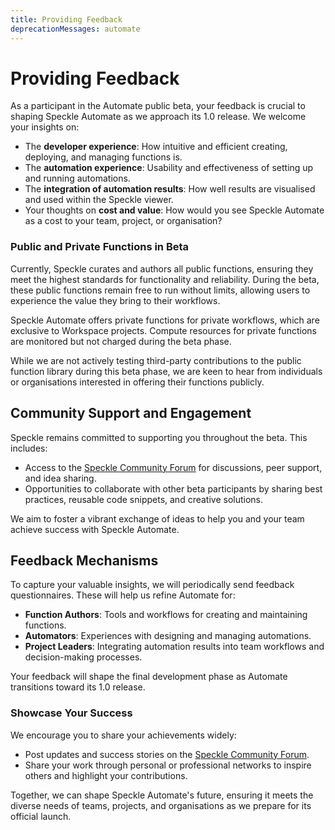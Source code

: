 ```yaml
---
title: Providing Feedback
deprecationMessages: automate
---
```


<Banner />

# Providing Feedback

As a participant in the Automate public beta, your feedback is crucial to shaping Speckle Automate as we approach its 1.0 release. We welcome your insights on:

- The **developer experience**: How intuitive and efficient creating, deploying, and managing functions is.  
- The **automation experience**: Usability and effectiveness of setting up and running automations.  
- The **integration of automation results**: How well results are visualised and used within the Speckle viewer.  
- Your thoughts on **cost and value**: How would you see Speckle Automate as a cost to your team, project, or organisation?

### Public and Private Functions in Beta

Currently, Speckle curates and authors all public functions, ensuring they meet the highest standards for functionality and reliability. During the beta, these public functions remain free to run without limits, allowing users to experience the value they bring to their workflows.

Speckle Automate offers private functions for private workflows, which are exclusive to Workspace projects. Compute resources for private functions are monitored but not charged during the beta phase.

While we are not actively testing third-party contributions to the public function library during this beta phase, we are keen to hear from individuals or organisations interested in offering their functions publicly.

## Community Support and Engagement

Speckle remains committed to supporting you throughout the beta. This includes:

- Access to the [Speckle Community Forum](https://speckle.community/c/making-speckle/insiders-automate/27) for discussions, peer support, and idea sharing.  
- Opportunities to collaborate with other beta participants by sharing best practices, reusable code snippets, and creative solutions.

We aim to foster a vibrant exchange of ideas to help you and your team achieve success with Speckle Automate.

## Feedback Mechanisms

To capture your valuable insights, we will periodically send feedback questionnaires. These will help us refine Automate for:

- **Function Authors**: Tools and workflows for creating and maintaining functions.  
- **Automators**: Experiences with designing and managing automations.  
- **Project Leaders**: Integrating automation results into team workflows and decision-making processes.  

Your feedback will shape the final development phase as Automate transitions toward its 1.0 release.

### Showcase Your Success

We encourage you to share your achievements widely:  
- Post updates and success stories on the [Speckle Community Forum](https://speckle.community).  
- Share your work through personal or professional networks to inspire others and highlight your contributions.

Together, we can shape Speckle Automate's future, ensuring it meets the diverse needs of teams, projects, and organisations as we prepare for its official launch.
